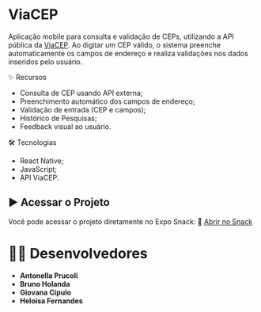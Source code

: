 # ViaCEP
Aplicação mobile para consulta e validação de CEPs, utilizando a API pública da [ViaCEP](https://viacep.com.br/). Ao digitar um CEP válido, o sistema preenche automaticamente os campos de endereço e realiza validações nos dados inseridos pelo usuário.

✨ Recursos
- Consulta de CEP usando API externa;
- Preenchimento automático dos campos de endereço;
- Validação de entrada (CEP e campos);
- Histórico de Pesquisas;
- Feedback visual ao usuário.

🛠️ Tecnologias
- React Native;
- JavaScript;
- API ViaCEP.

## ▶️ Acessar o Projeto
Você pode acessar o projeto diretamente no Expo Snack:
🔗 [Abrir no Snack](https://snack.expo.dev/@giov/viacep/)

# 🧑‍💻 Desenvolvedores
- **Antonella Prucoli**
- **Bruno Holanda**
- **Giovana Cipulo**
- **Heloisa Fernandes**
